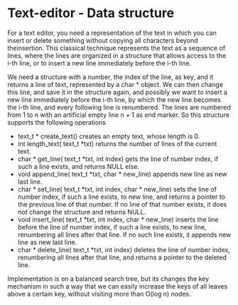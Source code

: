 Text-editor - Data structure
============================

For a text editor, you need a representation of the text in which you can insert or delete something without copying all characters beyond theinsertion. This classical technique represents the text as a sequence of lines, where the lines are organized in a structure that allows access to the i-th line, or to insert a new line immediately before the i-th line.

We need a structure with a number, the index of the line, as key, and it returns a line of text, represented by a char * object. We can then change this line, and save it in the structure again, and possibly we want to insert a new line immediately before the i-th line, by which the new line becomes the i-th line, and every following line is renumbered. The lines are numbered from 1 to n with an artificial empty line n + 1 as end marker. So this structure supports the following operations
- text_t * create_text() creates an empty text, whose length is 0.
- int length_text( text_t *txt) returns the number of lines of the current text.
- char * get_line( text_t *txt, int index) gets the line of number index, if such a line exists, and returns NULL else.
- void append_line( text_t *txt, char * new_line) appends new line as new last line.
- char * set_line( text_t *txt, int index, char * new_line) sets the line of number index, if such a line exists, to new line, and returns a pointer to the previous line of that number. If no line of that number exists, it does not change the structure and returns NULL.
- void insert_line( text_t *txt, int index, char * new_line) inserts the line before the line of number index, if such a line exists, to new line, renumbering all lines after that line. If no such line exists, it appends new line as new last line.
- char * delete_line( text_t *txt, int index) deletes the line of number index, renumbering all lines after that line, and returns a pointer to the deleted line.

Implementation is on a balanced search tree, but its changes the key mechanism in such a way that we can easily increase the keys of all leaves above a certain key, without visiting more than O(log n) nodes. 

